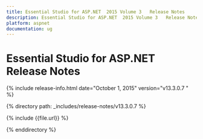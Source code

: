 ```yaml
---
title: Essential Studio for ASP.NET  2015 Volume 3   Release Notes  
description: Essential Studio for ASP.NET  2015 Volume 3   Release Notes  
platform: aspnet
documentation: ug
---
```


# Essential Studio for ASP.NET  Release Notes  

{% include release-info.html date="October 1, 2015"  version="v13.3.0.7 " %} 


{% directory path: _includes/release-notes/v13.3.0.7  %}

{% include {{file.url}} %}

{% enddirectory %}
